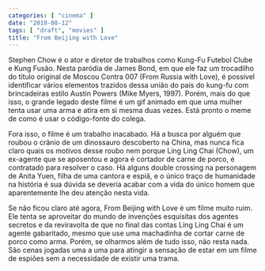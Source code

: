 ```yaml
---
categories: [ "cinema" ]
date: "2019-08-12"
tags: [ "draft", "movies" ]
title: "From Beijing with Love"
---
```

Stephen Chow é o ator e diretor de trabalhos como Kung-Fu Futebol
Clube e Kung Fusão. Nesta paródia de James Bond, em que ele faz um
trocadilho do título original de Moscou Contra 007 (From Russia with
Love), é possível identificar vários elementos trazidos dessa união
do país do kung-fu com brincadeiras estilo Austin Powers (Mike Myers,
1997). Porém, mais do que isso, o grande legado deste filme é um gif
animado em que uma mulher tenta usar uma arma e atira em si mesma duas
vezes. Está pronto o meme de como é usar o código-fonte do colega.

Fora isso, o filme é um trabalho inacabado. Há a busca por alguém que
roubou o crânio de um dinossauro descoberto na China, mas nunca fica
claro quais os motivos desse roubo nem porque Ling Ling Chai (Chow),
um ex-agente que se aposentou e agora é cortador de carne de porco,
é contratado para resolver o caso. Há alguns double crossing na
personagem de Anita Yuen, filha de uma cantora e espiã, e o único
traço de humanidade na história é sua dúvida se deveria acabar com
a vida do único homem que aparentemente lhe deu atenção nesta vida.

Se não ficou claro até agora, From Beijing with Love é um filme muito
ruim. Ele tenta se aproveitar do mundo de invenções esquisitas dos
agentes secretos e da reviravolta de que no final das contas Ling Ling
Chai é um agente gabaritado, mesmo que use uma machadinha de cortar
carne de porco como arma. Porém, se olharmos além de tudo isso, não
resta nada. São cenas jogadas uma a uma para atingir a sensação de
estar em um filme de espiões sem a necessidade de existir uma trama.

